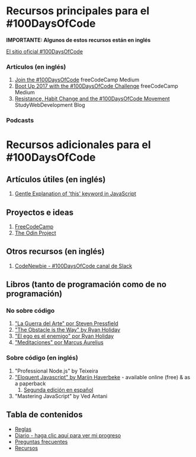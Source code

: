 # Recursos principales para el #100DaysOfCode

**IMPORTANTE: Algunos de estos recursos están en inglés**

[El sitio oficial #100DaysOfCode](http://100daysofcode.com/)

### Artículos (en inglés)

1.  [Join the #100DaysOfCode](https://medium.freecodecamp.com/join-the-100daysofcode-556ddb4579e4) freeCodeCamp Medium
2.  [Boot Up 2017 with the #100DaysOfCode Challenge](https://medium.freecodecamp.com/start-2017-with-the-100daysofcode-improved-and-updated-18ce604b237b) freeCodeCamp Medium
3.  [Resistance, Habit Change and the #100DaysOfCode Movement](https://studywebdevelopment.com/100-days-of-code.html) StudyWebDevelopment Blog

### Podcasts

# Recursos adicionales para el #100DaysOfCode

## Artículos útiles (en inglés)

1.  [Gentle Explanation of 'this' keyword in JavaScript](http://rainsoft.io/gentle-explanation-of-this-in-javascript/)

## Proyectos e ideas

1.  [FreeCodeCamp](https://www.freecodecamp.com)
2.  [The Odin Project](http://www.theodinproject.com/)

## Otros recursos (en inglés)

1.  [CodeNewbie - #100DaysOfCode canal de Slack](https://codenewbie.typeform.com/to/uwsWlZ)

## Libros (tanto de programación como de no programación)

### No sobre código

1.  ["La Guerra del Arte" por Steven Pressfield](https://www.goodreads.com/book/show/24674834-la-guerra-del-arte)
2.  ["The Obstacle is the Way" by Ryan Holiday](http://www.goodreads.com/book/show/18668059-the-obstacle-is-the-way)
3.  ["El ego es el enemigo" por Ryan Holiday](https://www.goodreads.com/book/show/38473655-el-ego-es-el-enemigo)
4.  ["Meditaciones" por Marcus Aurelius](https://www.goodreads.com/book/show/19213933-meditaciones)

### Sobre código (en inglés)

1.  "Professional Node.js" by Teixeira
2.  ["Eloquent Javascript" by Marijn Haverbeke](http://eloquentjavascript.net/) - available online (free) & as a paperback
    1.  [Segunda edición en español](https://hectorip.github.io/Eloquent-JavaScript-ES-online/git)
3.  "Mastering JavaScript" by Ved Antani

## Tabla de contenidos

* [Reglas](reglas.md)
* [Diario - haga clic aquí para ver mi progreso](diario.md)
* [Preguntas frecuentes](preguntas_frecuentes.md)
* [Recursos](recursos.md)
